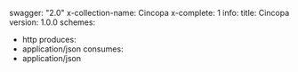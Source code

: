 swagger: "2.0"
x-collection-name: Cincopa
x-complete: 1
info:
  title: Cincopa
  version: 1.0.0
schemes:
- http
produces:
- application/json
consumes:
- application/json